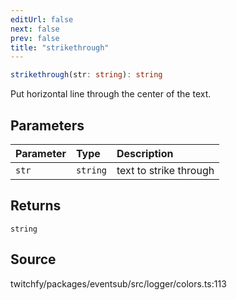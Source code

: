 ```yaml
---
editUrl: false
next: false
prev: false
title: "strikethrough"
---
```


```ts
strikethrough(str: string): string
```

Put horizontal line through the center of the text.

## Parameters

| Parameter | Type | Description |
| :------ | :------ | :------ |
| `str` | `string` | text to strike through |

## Returns

`string`

## Source

twitchfy/packages/eventsub/src/logger/colors.ts:113
